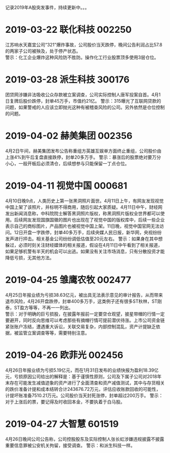 ﻿---
categories: [投资之路]
tags: [投资之路, A股黑天鹅, A股黑天鹅2019]
---
记录2019年A股突发事件，持续更新中。。。
# 2019-03-22 联化科技 002250
江苏响水天嘉宜公司“321”爆炸事故，公司股价当天跌停，晚间公告利润占比57.8的两家子公司被殃及，处于停产状态。  
警示：化工企业爆炸这种风险防不胜防。操作化工行业股票顶多使用3层仓位。  
# 2019-03-28 派生科技 300176
团贷网涉嫌非法吸收公众存款被立案调查，公司实际控制人唐军投案自首。4月1日复牌后股价跌停，封单45万手，市值约21亿。
警示：315曝光了互联网贷款的问题，如果警戒的人应该立即抛光这种有被稽查风险的公司。另外依然是仓位控制的问题。  
# 2019-04-02 赫美集团 002356
4月2日午间，赫美集团发布公告称重组方英雄互娱单方面终止重组，公司股价由上涨4%到午后复盘直接跌停，封单20多万手。
警示：暴涨后的股票绝对要万分小心，一般开板后必须清仓，后续想参与只能保留一丁点仓位。  
# 2019-04-11 视觉中国 000681
4月10日晚9点，人类历史上第一张黑洞照片面世。4月11日上午，有网友发现视觉中国上架了该照片，并标明不得商用，随后引起大家质疑。4月11日中午，财经网发出新闻消息称，中科院院士解答黑洞照片版权，称黑洞照片版权全世界都可以使用。后续网友发现国旗国徽的图片也出现在了视觉中国的版权库中，后续一些企业表示自己的商标图片，产品图片也被视觉中国上架。11日晚，视觉中国官网无法访问。12日开盘一字跌停，封单40多万手，后续央媒人民日报，新华网，央视纷纷发声进行抨击。相关基金公司纷纷调低估值至20元左右。
警示：如果身在其中想躲过，必须时刻关注财经媒体的相关报道，假设在4月11日中午看到了相关报道，如果足够机警有半天的机会可以出逃。如果没有关注市场消息，只有分散投资才能降低亏损，无其他方法。  
# 2019-04-25 雏鹰农牧 002477
4月25日年报业绩为亏损38.63亿元，被出具无法表示意见的审计报告，从而带来退市风险，4月26开盘跌停，封单400多万手，这类例子还有很多ST秋林，ST刚泰，ST盈方等等，不再一一列出。  
警示：对于明确的巨亏损股，在披露年报前一定要空仓观望，披星带帽的行情一定要避开，同时反向思维可以考虑那些有摘帽行情可提前潜伏待涨。上市公司资金链紧张账户冻结，遭遇重大诉讼，关联交易复杂，内部控制混乱，资产计提缺乏依据，被监管立案调查等等，需要特别注意。  
# 2019-04-26 欧菲光 002456
4月26日年报业绩为亏损5.19亿元，而在1月31日发布的业绩快报为盈利18.39亿元，亏损原因公司给出的解释是：基于谨慎性原则，公司及下属子公司对2018年末存在可能发生减值迹象的资产进行了全面清查和资产减值测试，其中与存货相关的跌价准备计提和成本结转合计243676.72万元，评估应收账款回收的可能性，计提坏账准备7510.21万元。公司股价当天封死涨停，封单超过200万手。
警示：对于上涨后的票，要记得及时收回本金，不要执着于白马股。
# 2019-04-27 大智慧 601519
4月26日晚间公司公告称，公司控股股东及实际控制人张长虹涉嫌违规披露不披露重要信息罪被公安机关拘留，接受调查。
警示：和派生科技一样。